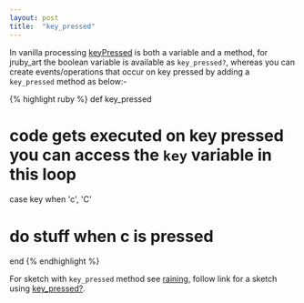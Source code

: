 ```yaml
---
layout: post
title:  "key_pressed"
---
```

In vanilla processing [keyPressed][keyPressed] is both a variable and a method, for jruby_art the boolean variable is available as `key_pressed?`, whereas you can create events/operations that occur on key pressed by adding a `key_pressed` method as below:-

{% highlight ruby %}
def key_pressed  
  # code gets executed on key pressed you can access the `key` variable in this loop
  case key
  when 'c', 'C'
  # do stuff when c is pressed
end
{% endhighlight %}

For sketch with `key_pressed` method see [raining][raining], follow link for a sketch using [key_pressed?][key_pressed?].

[key_pressed?]:https://github.com/ruby-processing/JRubyArt-examples/blob/master/processing_app/basics/input/keyboard.rb
[keyPressed]:https://processing.org/reference/keyPressed_.html
[raining]:https://github.com/ruby-processing/JRubyArt-examples/blob/master/contributed/raining.rb
